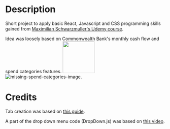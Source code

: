 # Description
Short project to apply basic React, Javascript and CSS programming skills gained from [Maximilian Schwarzmuller's Udemy course](https://www.udemy.com/course/react-the-complete-guide-incl-redux/).

Idea was loosely based on Commonwealth Bank's monthly cash flow and spend categories features. 
<img src="https://www.commbank.com.au/content/dam/commbank-assets/digital-banking/2019-03/01-Cash-flow-view.jpg" height="100">
![missing-spend-categories-image](https://www.commbank.com.au/content/dam/commbank-assets/digital-banking/2019-03/01-Cash-flow-view.jpg).

# Credits
Tab creation was based on [this guide](https://blog.logrocket.com/how-to-build-tab-component-react/).

A part of the drop down menu code (DropDown.js) was based on [this video](https://www.youtube.com/watch?v=IF6k0uZuypA).
